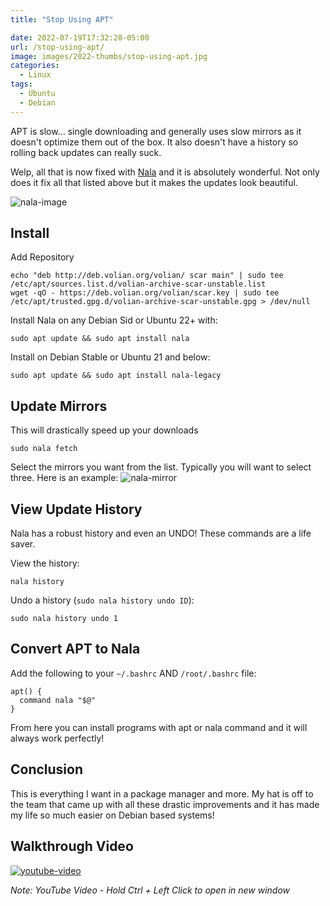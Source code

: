 ```yaml
---
title: "Stop Using APT"

date: 2022-07-19T17:32:28-05:00
url: /stop-using-apt/
image: images/2022-thumbs/stop-using-apt.jpg
categories:
  - Linux
tags:
  - Ubuntu
  - Debian
---
```

APT is slow... single downloading and generally uses slow mirrors as it doesn't optimize them out of the box. It also doesn't have a history so rolling back updates can really suck. 
<!--more-->
Welp, all that is now fixed with [Nala](https://gitlab.com/volian/nala) and it is absolutely wonderful. Not only does it fix all that listed above but it makes the updates look beautiful. 

![nala-image](/images/2022/nala/nala.png)

## Install
Add Repository
```
echo "deb http://deb.volian.org/volian/ scar main" | sudo tee /etc/apt/sources.list.d/volian-archive-scar-unstable.list
wget -qO - https://deb.volian.org/volian/scar.key | sudo tee /etc/apt/trusted.gpg.d/volian-archive-scar-unstable.gpg > /dev/null
```

Install Nala on any Debian Sid or Ubuntu 22+ with:
```
sudo apt update && sudo apt install nala
```

Install on Debian Stable or Ubuntu 21 and below:
```
sudo apt update && sudo apt install nala-legacy
```

## Update Mirrors
This will drastically speed up your downloads
```
sudo nala fetch
```

Select the mirrors you want from the list. Typically you will want to select three. Here is an example:
![nala-mirror](/images/2022/nala/mirror.png)

## View Update History
Nala has a robust history and even an UNDO! These commands are a life saver.

View the history:
```
nala history
```

Undo a history (`sudo nala history undo ID`):
```
sudo nala history undo 1
```

## Convert APT to Nala

Add the following to your `~/.bashrc` AND `/root/.bashrc` file:
```
apt() { 
  command nala "$@"
}
```

From here you can install programs with apt or nala command and it will always work perfectly!

## Conclusion
This is everything I want in a package manager and more. My hat is off to the team that came up with all these drastic improvements and it has made my life so much easier on Debian based systems!

## Walkthrough Video

[![youtube-video](https://img.youtube.com/vi/oroSkR4Nn_w/0.jpg)](https://www.youtube.com/watch?v=oroSkR4Nn_w)

_Note: YouTube Video - Hold Ctrl + Left Click to open in new window_

